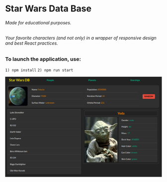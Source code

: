 # Star Wars Data Base
###### Made for educational purposes.
###### Your favorite characters (and not only) in a wrapper of responsive design and best React practices.

### To launch the application, use:
`1) npm install`
`2) npm run start`

![StarWars](https://github.com/stepn1k/reactStarWarsDataBase/blob/master/public/preview.png)